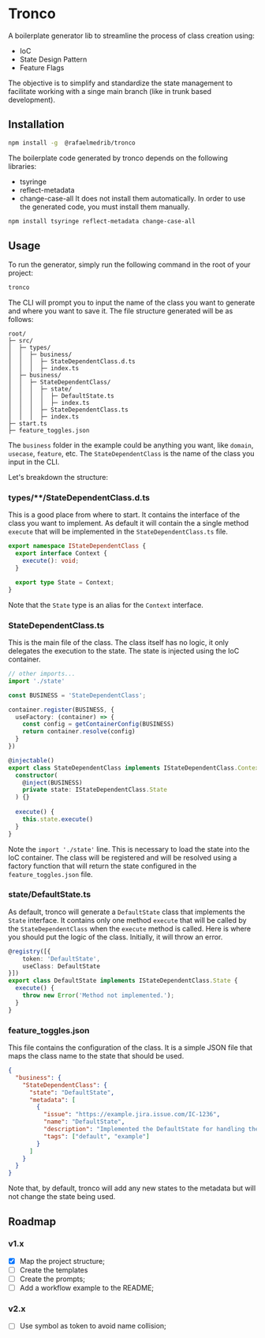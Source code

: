 # Tronco
A boilerplate generator lib to streamline the process of class creation using:

- IoC
- State Design Pattern
- Feature Flags

The objective is to simplify and standardize the state management to facilitate working with a singe main branch (like in trunk based development).

## Installation
```bash
npm install -g  @rafaelmedrib/tronco
```

The boilerplate code generated by tronco depends on the following libraries:
- tsyringe
- reflect-metadata
- change-case-all
It does not install them automatically. In order to use the generated code, you must install them manually.

```bash
npm install tsyringe reflect-metadata change-case-all
```

## Usage 
To run the generator, simply run the following command in the root of your project:

```bash
tronco
```

The CLI will prompt you to input the name of the class you want to generate and where you want to save it.
The file structure generated will be as follows:

```
root/
├─ src/
│  ├─ types/
│  │  ├─ business/
│  │  │  ├─ StateDependentClass.d.ts
│  │  │  ├─ index.ts
│  ├─ business/
│  │  ├─ StateDependentClass/
│  │  │  ├─ state/
│  │  │  │  ├─ DefaultState.ts
│  │  │  │  ├─ index.ts
│  │  │  ├─ StateDependentClass.ts
│  │  │  ├─ index.ts
├─ start.ts
├─ feature_toggles.json

```

The `business` folder in the example could be anything you want, like `domain`, `usecase`, `feature`, etc. The `StateDependentClass` is the name of the class you input in the CLI.

Let's breakdown the structure:

### types/**/StateDependentClass.d.ts
This is a good place from where to start. It contains the interface of the class you want to implement. As default it will contain the a single method `execute` that will be implemented in the `StateDependentClass.ts` file.

```ts
export namespace IStateDependentClass {
  export interface Context {
    execute(): void;
  }

  export type State = Context;
}
```

Note that the `State` type is an alias for the `Context` interface. 

### StateDependentClass.ts
This is the main file of the class. The class itself has no logic, it only delegates the execution to the state. The state is injected using the IoC container.

```ts
// other imports...
import './state'

const BUSINESS = 'StateDependentClass';

container.register(BUSINESS, {
  useFactory: (container) => {
    const config = getContainerConfig(BUSINESS)
    return container.resolve(config)
  }
})

@injectable()
export class StateDependentClass implements IStateDependentClass.Context {
  constructor(
    @inject(BUSINESS)
    private state: IStateDependentClass.State
  ) {}
  
  execute() {
    this.state.execute()
  }
}
```

Note the `import './state'` line. This is necessary to load the state into the IoC container. 
The class will be registered and will be resolved using a factory function that will return the state configured in the `feature_toggles.json` file.

### state/DefaultState.ts
As default, tronco will generate a `DefaultState` class that implements the `State` interface. It contains only one method `execute` that will be called by the `StateDependentClass` when the `execute` method is called. Here is where you should put the logic of the class. Initially, it will throw an error.

```ts
@registry([{
    token: 'DefaultState',
    useClass: DefaultState
}])
export class DefaultState implements IStateDependentClass.State {
  execute() {
    throw new Error('Method not implemented.');
  }
}
```

### feature_toggles.json
This file contains the configuration of the class. It is a simple JSON file that maps the class name to the state that should be used. 

```json
{
  "business": {
    "StateDependentClass": {
      "state": "DefaultState",
      "metadata": [
        {
          "issue": "https://example.jira.issue.com/IC-1236",
          "name": "DefaultState",
          "description": "Implemented the DefaultState for handling the StateDependentClass requests",
          "tags": ["default", "example"]
        }
      ]
    }
  }
}
```

Note that, by default, tronco will add any new states to the metadata but will not change the state being used.


## Roadmap

### v1.x
- [x] Map the project structure;
- [ ] Create the templates
- [ ] Create the prompts;
- [ ] Add a workflow example to the README;

### v2.x
- [ ] Use symbol as token to avoid name collision;
